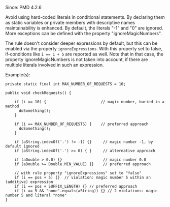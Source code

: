 Since: PMD 4.2.6

Avoid using hard-coded literals in conditional statements. By declaring them as static variables
or private members with descriptive names maintainability is enhanced. By default, the literals &quot;-1&quot; and &quot;0&quot; are ignored.
More exceptions can be defined with the property &quot;ignoreMagicNumbers&quot;.

The rule doesn't consider deeper expressions by default, but this can be enabled via the property `ignoreExpressions`.
With this property set to false, if-conditions like `i == 1 + 5` are reported as well. Note that in that case,
the property ignoreMagicNumbers is not taken into account, if there are multiple literals involved in such an expression.

Example(s):
```
private static final int MAX_NUMBER_OF_REQUESTS = 10;

public void checkRequests() {

    if (i == 10) {                        // magic number, buried in a method
      doSomething();
    }

    if (i == MAX_NUMBER_OF_REQUESTS) {    // preferred approach
      doSomething();
    }

    if (aString.indexOf('.') != -1) {}     // magic number -1, by default ignored
    if (aString.indexOf('.') >= 0) { }     // alternative approach

    if (aDouble > 0.0) {}                  // magic number 0.0
    if (aDouble >= Double.MIN_VALUE) {}    // preferred approach

    // with rule property "ignoreExpressions" set to "false"
    if (i == pos + 5) {}  // violation: magic number 5 within an (additive) expression
    if (i == pos + SUFFIX_LENGTH) {} // preferred approach
    if (i == 5 && "none".equals(aString)) {} // 2 violations: magic number 5 and literal "none"
}
```
